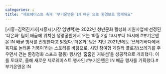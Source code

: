 ```yaml
---
categories: i
title: "제로웨이스트 축제 ‘부기온앤온 IN 배곧’으로 환경보호 함께해요"
---
```

[시흥=김덕진기자]시흥시(시장 임병택)는 2022년 청년문화 활성화 지원사업에 선정된 ‘더온화’ 팀이 배곧에 위치한 생명공원에서 오는 10월 2일 13시부터 16시에 #부기온앤온 IN 배곧 행사를 진행한다고 밝혔다.‘더온화’ 팀은 지난 2021년에도 ‘쓰레기바다에서 육지로 놀러온 거북이’라는 스토리를 바탕으로, 시민 참여형 게릴라 플로깅(쓰레기를 주우면서 걷는 환경정화 스포츠 활동) 행사인 ‘줍줍인 거북섬’을 성공적으로 개최했다. 이를 토대로, 올해 새로운 제로웨이스트 행사인 #부기온앤온 IN 배곧 행사를 기획했다.#부기온앤온 IN